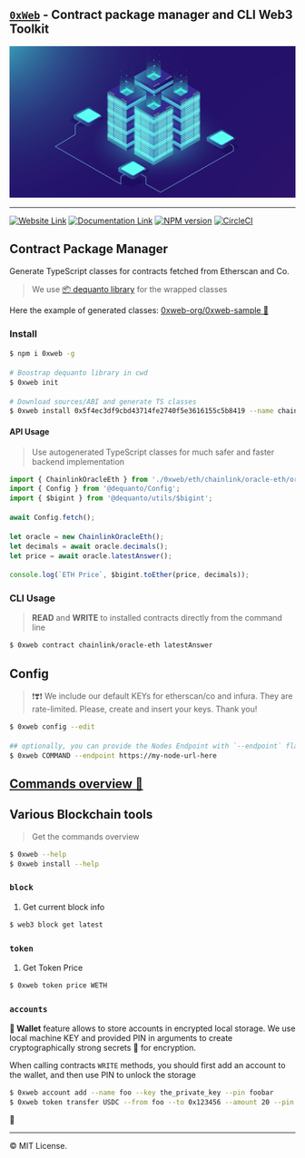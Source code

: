 ## [`0xWeb`](https://0xweb.org) - Contract package manager and CLI Web3 Toolkit


<p align='center'>
    <img src='assets/background.jpg'/>
</p>

----
[![Website Link](https://img.shields.io/badge/%F0%9F%8C%90-website-green.svg)](https://0xweb.org)
[![Documentation Link](https://img.shields.io/badge/%E2%9D%93-documentation-green.svg)](https://docs.0xweb.org)
[![NPM version](https://badge.fury.io/js/0xweb.svg)](http://badge.fury.io/js/0xweb)
[![CircleCI](https://circleci.com/gh/0xweb-org/0xweb.svg?style=svg)](https://circleci.com/gh/0xweb-org/0xweb)



## Contract Package Manager

Generate TypeScript classes for contracts fetched from Etherscan and Co.

> We use [📦 dequanto library](https://github.com/0xweb-org/dequanto) for the wrapped classes

Here the example of generated classes: [0xweb-org/0xweb-sample 🔗](https://github.com/0xweb-org/0xweb-sample)


### Install

```bash
$ npm i 0xweb -g

# Boostrap dequanto library in cwd
$ 0xweb init

# Download sources/ABI and generate TS classes
$ 0xweb install 0x5f4ec3df9cbd43714fe2740f5e3616155c5b8419 --name chainlink/oracle-eth
```

#### API Usage

> Use autogenerated TypeScript classes for much safer and faster backend implementation

```ts
import { ChainlinkOracleEth } from './0xweb/eth/chainlink/oracle-eth/oracle-eth';
import { Config } from '@dequanto/Config';
import { $bigint } from '@dequanto/utils/$bigint';

await Config.fetch();

let oracle = new ChainlinkOracleEth();
let decimals = await oracle.decimals();
let price = await oracle.latestAnswer();

console.log(`ETH Price`, $bigint.toEther(price, decimals));
```

### CLI Usage

> **READ** and **WRITE** to installed contracts directly from the command line

```bash
$ 0xweb contract chainlink/oracle-eth latestAnswer
```


## Config

> ❗❣️❗ We include our default KEYs for etherscan/co and infura. They are rate-limited. Please, create and insert your keys. Thank you!

```bash
$ 0xweb config --edit

## optionally, you can provide the Nodes Endpoint with `--endpoint` flag
$ 0xweb COMMAND --endpoint https://my-node-url-here
```

## [Commands overview 🔗](https://docs.0xweb.org/cli/commands-overview)

## Various Blockchain tools

> Get the commands overview

```bash
$ 0xweb --help
$ 0xweb install --help
```

### `block`

1. Get current block info

```bash
$ web3 block get latest
```

### `token`

1. Get Token Price

```bash
$ 0xweb token price WETH
```

### `accounts`

**🔐 Wallet** feature allows to store accounts in encrypted local storage. We use local machine KEY and provided PIN in arguments to create cryptographically strong secrets 🔑 for encryption.

When calling contracts `WRITE` methods, you should first add an account to the wallet, and then use PIN to unlock the storage

```bash
$ 0xweb account add --name foo --key the_private_key --pin foobar
$ 0xweb token transfer USDC --from foo --to 0x123456 --amount 20 --pin foobar
```

🏁

----
©️ MIT License.
